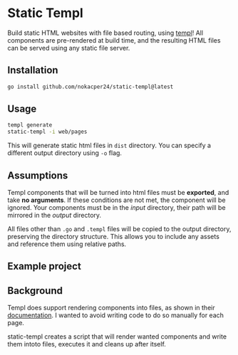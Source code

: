# Static Templ
Build static HTML websites with file based routing, using [templ](https://github.com/a-h/templ)! All components are pre-rendered at build time, and the resulting HTML files can be served using any static file server.

## Installation

```bash
go install github.com/nokacper24/static-templ@latest
```

## Usage

```bash
templ generate
static-templ -i web/pages
```
This will generate static html files in `dist` directory. You can specify a different output directory using `-o` flag.



## Assumptions
Templ components that will be turned into html files must be **exported**, and take **no arguments**. If these conditions are not met, the component will be ignored. Your components must be in the *input* directory, their path will be mirrored in the *output* directory.

All files other than `.go` and `.templ` files will be copied to the output directory, preserving the directory structure. This allows you to include any assets and reference them using relative paths.

## Example project


## Background
Templ does support rendering components into files, as shown in their [documentation](https://templ.guide/static-rendering/generating-static-html-files-with-templ/). I wanted to avoid writing code to do so manually for each page.

static-templ creates a script that will render wanted components and write them intoto files, executes it and cleans up after itself.

